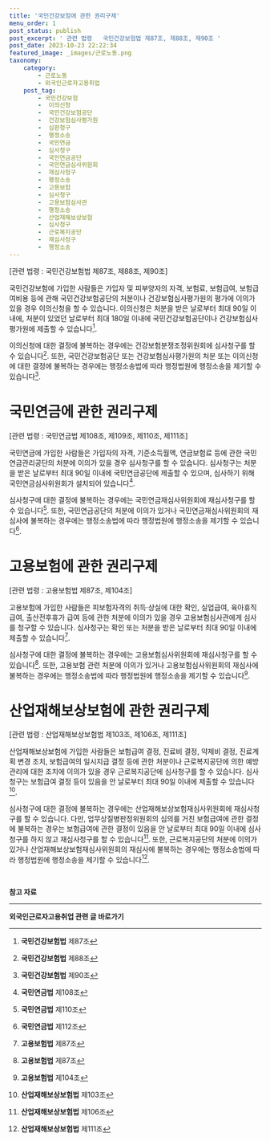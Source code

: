 ```yaml
---
title: '국민건강보험에 관한 권리구제'
menu_order: 1
post_status: publish
post_excerpt: ' 관련 법령   국민건강보험법 제87조, 제88조, 제90조 '
post_date: 2023-10-23 22:22:34
featured_image: _images/근로노동.png
taxonomy:
    category:
        - 근로노동
        - 외국인근로자고용취업
    post_tag:
        - 국민건강보험
        -  이의신청
        -  국민건강보험공단
        -  건강보험심사평가원
        -  심판청구
        -  행정소송
        -  국민연금
        -  심사청구
        -  국민연금공단
        -  국민연금심사위원회
        -  재심사청구
        -  행정소송
        -  고용보험
        -  심사청구
        -  고용보험심사관
        -  행정소송
        -  산업재해보상보험
        -  심사청구
        -  근로복지공단
        -  재심사청구
        -  행정소송
---
```



[관련 법령 : 국민건강보험법 제87조, 제88조, 제90조]

국민건강보험에 가입한 사람들은 가입자 및 피부양자의 자격, 보험료, 보험급여, 보험급여비용 등에 관해 국민건강보험공단의 처분이나 건강보험심사평가원의 평가에 이의가 있을 경우 이의신청을 할 수 있습니다. 이의신청은 처분을 받은 날로부터 최대 90일 이내에, 처분이 있었던 날로부터 최대 180일 이내에 국민건강보험공단이나 건강보험심사평가원에 제출할 수 있습니다[^1].

이의신청에 대한 결정에 불복하는 경우에는 건강보험분쟁조정위원회에 심사청구를 할 수 있습니다[^2]. 또한, 국민건강보험공단 또는 건강보험심사평가원의 처분 또는 이의신청에 대한 결정에 불복하는 경우에는 행정소송법에 따라 행정법원에 행정소송을 제기할 수 있습니다[^3].

# 국민연금에 관한 권리구제

[관련 법령 : 국민연금법 제108조, 제109조, 제110조, 제111조]

국민연금에 가입한 사람들은 가입자의 자격, 기준소득월액, 연금보험료 등에 관한 국민연금관리공단의 처분에 이의가 있을 경우 심사청구를 할 수 있습니다. 심사청구는 처분을 받은 날로부터 최대 90일 이내에 국민연금공단에 제출할 수 있으며, 심사하기 위해 국민연금심사위원회가 설치되어 있습니다[^4].

심사청구에 대한 결정에 불복하는 경우에는 국민연금재심사위원회에 재심사청구를 할 수 있습니다[^5]. 또한, 국민연금공단의 처분에 이의가 있거나 국민연금재심사위원회의 재심사에 불복하는 경우에는 행정소송법에 따라 행정법원에 행정소송을 제기할 수 있습니다[^6].

# 고용보험에 관한 권리구제

[관련 법령 : 고용보험법 제87조, 제104조]

고용보험에 가입한 사람들은 피보험자격의 취득·상실에 대한 확인, 실업급여, 육아휴직 급여, 출산전후휴가 급여 등에 관한 처분에 이의가 있을 경우 고용보험심사관에게 심사를 청구할 수 있습니다. 심사청구는 확인 또는 처분을 받은 날로부터 최대 90일 이내에 제출할 수 있습니다[^7].

심사청구에 대한 결정에 불복하는 경우에는 고용보험심사위원회에 재심사청구를 할 수 있습니다[^8]. 또한, 고용보험 관련 처분에 이의가 있거나 고용보험심사위원회의 재심사에 불복하는 경우에는 행정소송법에 따라 행정법원에 행정소송을 제기할 수 있습니다[^9].

# 산업재해보상보험에 관한 권리구제

[관련 법령 : 산업재해보상보험법 제103조, 제106조, 제111조]

산업재해보상보험에 가입한 사람들은 보험급여 결정, 진료비 결정, 약제비 결정, 진료계획 변경 조치, 보험급여의 일시지급 결정 등에 관한 처분이나 근로복지공단에 의한 예방관리에 대한 조치에 이의가 있을 경우 근로복지공단에 심사청구를 할 수 있습니다. 심사청구는 보험급여 결정 등이 있음을 안 날로부터 최대 90일 이내에 제출할 수 있습니다[^10].

심사청구에 대한 결정에 불복하는 경우에는 산업재해보상보험재심사위원회에 재심사청구를 할 수 있습니다. 다만, 업무상질병판정위원회의 심의를 거친 보험급여에 관한 결정에 불복하는 경우는 보험급여에 관한 결정이 있음을 안 날로부터 최대 90일 이내에 심사청구를 하지 않고 재심사청구를 할 수 있습니다[^11]. 또한, 근로복지공단의 처분에 이의가 있거나 산업재해보상보험재심사위원회의 재심사에 불복하는 경우에는 행정소송법에 따라 행정법원에 행정소송을 제기할 수 있습니다[^12].

<br>

**참고 자료**

[^1]: **국민건강보험법** 제87조
[^2]: **국민건강보험법** 제88조
[^3]: **국민건강보험법** 제90조
[^4]: **국민연금법** 제108조
[^5]: **국민연금법** 제110조
[^6]: **국민연금법** 제112조
[^7]: **고용보험법** 제87조
[^8]: **고용보험법** 제87조
[^9]: **고용보험법** 제104조
[^10]: **산업재해보상보험법** 제103조
[^11]: **산업재해보상보험법** 제106조
[^12]: **산업재해보상보험법** 제111조
<!-- wp:separator -->
<hr class="wp-block-separator has-alpha-channel-opacity"/>
<!-- /wp:separator -->

<!-- wp:group {"backgroundColor":"base","layout":{"type":"constrained"}} -->
<div class="wp-block-group has-base-background-color has-background"><!-- wp:paragraph {"align":"center","fontSize":"medium"} -->
<p class="has-text-align-center has-large-font-size"><strong>외국인근로자고용취업 관련 글 바로가기</strong></p>
<!-- /wp:paragraph -->


<!-- wp:latest-posts
{"categories":[{"id":10884,"count":19,"description":"","link":"https://uknowlaw.com/category/%ec%99%b8%ea%b5%ad%ec%9d%b8%ea%b7%bc%eb%a1%9c%ec%9e%90%ea%b3%a0%ec%9a%a9%ec%b7%a8%ec%97%85/","name":"외국인근로자고용취업","slug":"외국인근로자고용취업","taxonomy":"category","parent":0,"meta":[],"_links":{"self":[{"href":"https://uknowlaw.com/wp-json/wp/v2/categories/10884"}],"collection":[{"href":"https://uknowlaw.com/wp-json/wp/v2/categories"}],"about":[{"href":"https://uknowlaw.com/wp-json/wp/v2/taxonomies/category"}],"wp:post_type":[{"href":"https://uknowlaw.com/wp-json/wp/v2/posts?categories=10884"}],"curies":[{"name":"wp","href":"https://api.w.org/{rel}","templated":true}]}}],"postsToShow":100,"excerptLength":28,"postLayout":"grid","columns":2,"featuredImageAlign":"left","featuredImageSizeSlug":"large","fontSize":"small"} /--></div>
<!-- /wp:group -->
